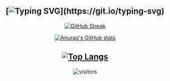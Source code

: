 
<!--
**enesdindas/enesdindas** is a ✨ _special_ ✨ repository because its `README.md` (this file) appears on your GitHub profile.

Here are some ideas to get you started:

- 🔭 I’m currently working on ...
- 🌱 I’m currently learning ...
- 👯 I’m looking to collaborate on ...
- 🤔 I’m looking for help with ...
- 💬 Ask me about ...
- 📫 How to reach me: ...
- 😄 Pronouns: ...
- ⚡ Fun fact: ...
-->

<div align="center">
  
[![Typing SVG](https://readme-typing-svg.herokuapp.com?color=03A062&center=true&vCenter=true&width=600&lines=Hi%2C+I'm+M%C3%BCcteba.+A+Computer+Vision+Engineer.;Follow+the+White+Rabbit...)](https://git.io/typing-svg)
---
  
[![GitHub Streak](http://github-readme-streak-stats.herokuapp.com?user=enesdindas&theme=radical)](https://git.io/streak-stats)

[![Anurag's GitHub stats](https://github-readme-stats.vercel.app/api?username=enesdindas&show_icons=true&theme=radical)
](https://github.com/anuraghazra/github-readme-stats)

[![Top Langs](https://github-readme-stats.vercel.app/api/top-langs/?username=enesdindas&layout=compact&theme=radical)](https://github.com/anuraghazra/github-readme-stats)
---
![visitors](https://visitor-badge.laobi.icu/badge?page_id=enesdindas.enesdindas)
</div>